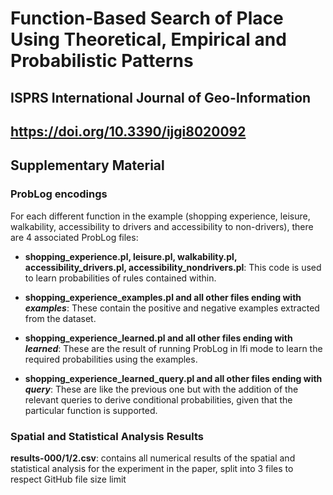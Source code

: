 # Function-Based Search of Place Using Theoretical, Empirical and Probabilistic Patterns

## ISPRS International Journal of Geo-Information
## https://doi.org/10.3390/ijgi8020092
## Supplementary Material

### ProbLog encodings

For each different function in the example (shopping experience, leisure, walkability, accessibility to drivers and accessibility to non-drivers), there are 4 associated ProbLog files:

* **shopping_experience.pl, leisure.pl, walkability.pl, accessibility_drivers.pl, accessibility_nondrivers.pl**: This code is used to learn probabilities of rules contained within.

* **shopping_experience_examples.pl and all other files ending with _examples_**: These contain the positive and negative examples extracted from the dataset.

* **shopping_experience_learned.pl and all other files ending with _learned_**: These are the result of running ProbLog in lfi mode to learn the required probabilities using the examples.

* **shopping_experience_learned_query.pl and all other files ending with _query_**: These are like the previous one but with the addition of the relevant queries to derive conditional probabilities, given that the particular function is supported.

### Spatial and Statistical Analysis Results

**results-000/1/2.csv**: contains all numerical results of the spatial and statistical analysis for the experiment in the paper, split into 3 files to respect GitHub file size limit
